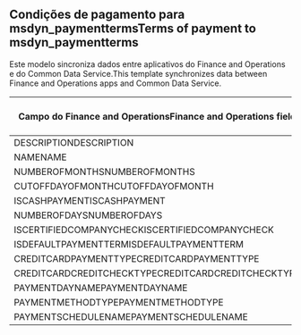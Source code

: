 ## <a name="terms-of-payment-to-msdyn_paymentterms"></a><span data-ttu-id="4e465-101">Condições de pagamento para msdyn_paymentterms</span><span class="sxs-lookup"><span data-stu-id="4e465-101">Terms of payment to msdyn_paymentterms</span></span>

<span data-ttu-id="4e465-102">Este modelo sincroniza dados entre aplicativos do Finance and Operations e do Common Data Service.</span><span class="sxs-lookup"><span data-stu-id="4e465-102">This template synchronizes data between Finance and Operations apps and Common Data Service.</span></span>

<span data-ttu-id="4e465-103">Campo do Finance and Operations</span><span class="sxs-lookup"><span data-stu-id="4e465-103">Finance and Operations field</span></span> | <span data-ttu-id="4e465-104">Tipo de mapa</span><span class="sxs-lookup"><span data-stu-id="4e465-104">Map type</span></span> | <span data-ttu-id="4e465-105">Outro campo Dynamics 365</span><span class="sxs-lookup"><span data-stu-id="4e465-105">Other Dynamics 365 field</span></span> | <span data-ttu-id="4e465-106">Valor padrão</span><span class="sxs-lookup"><span data-stu-id="4e465-106">Default value</span></span>
---|---|---|---
<span data-ttu-id="4e465-107">DESCRIPTION</span><span class="sxs-lookup"><span data-stu-id="4e465-107">DESCRIPTION</span></span> | = | <span data-ttu-id="4e465-108">msdyn_description</span><span class="sxs-lookup"><span data-stu-id="4e465-108">msdyn_description</span></span> | 
<span data-ttu-id="4e465-109">NAME</span><span class="sxs-lookup"><span data-stu-id="4e465-109">NAME</span></span> | = | <span data-ttu-id="4e465-110">msdyn_name</span><span class="sxs-lookup"><span data-stu-id="4e465-110">msdyn_name</span></span> | 
<span data-ttu-id="4e465-111">NUMBEROFMONTHS</span><span class="sxs-lookup"><span data-stu-id="4e465-111">NUMBEROFMONTHS</span></span> | = | <span data-ttu-id="4e465-112">msdyn_numberofmonth</span><span class="sxs-lookup"><span data-stu-id="4e465-112">msdyn_numberofmonth</span></span> | 
<span data-ttu-id="4e465-113">CUTOFFDAYOFMONTH</span><span class="sxs-lookup"><span data-stu-id="4e465-113">CUTOFFDAYOFMONTH</span></span> | = | <span data-ttu-id="4e465-114">msdyn_cutoffdayofmonth</span><span class="sxs-lookup"><span data-stu-id="4e465-114">msdyn_cutoffdayofmonth</span></span> | 
<span data-ttu-id="4e465-115">ISCASHPAYMENT</span><span class="sxs-lookup"><span data-stu-id="4e465-115">ISCASHPAYMENT</span></span> | >< | <span data-ttu-id="4e465-116">msdyn_iscashpayment</span><span class="sxs-lookup"><span data-stu-id="4e465-116">msdyn_iscashpayment</span></span> | 
<span data-ttu-id="4e465-117">NUMBEROFDAYS</span><span class="sxs-lookup"><span data-stu-id="4e465-117">NUMBEROFDAYS</span></span> | = | <span data-ttu-id="4e465-118">msdyn_days</span><span class="sxs-lookup"><span data-stu-id="4e465-118">msdyn_days</span></span> | 
<span data-ttu-id="4e465-119">ISCERTIFIEDCOMPANYCHECK</span><span class="sxs-lookup"><span data-stu-id="4e465-119">ISCERTIFIEDCOMPANYCHECK</span></span> | >< | <span data-ttu-id="4e465-120">msdyn_iscertifiedcompanycheck</span><span class="sxs-lookup"><span data-stu-id="4e465-120">msdyn_iscertifiedcompanycheck</span></span> | 
<span data-ttu-id="4e465-121">ISDEFAULTPAYMENTTERM</span><span class="sxs-lookup"><span data-stu-id="4e465-121">ISDEFAULTPAYMENTTERM</span></span> | >< | <span data-ttu-id="4e465-122">msdyn_isdefaultpaymentterm</span><span class="sxs-lookup"><span data-stu-id="4e465-122">msdyn_isdefaultpaymentterm</span></span> | 
<span data-ttu-id="4e465-123">CREDITCARDPAYMENTTYPE</span><span class="sxs-lookup"><span data-stu-id="4e465-123">CREDITCARDPAYMENTTYPE</span></span> | >< | <span data-ttu-id="4e465-124">msdyn_creditcardpaymenttype</span><span class="sxs-lookup"><span data-stu-id="4e465-124">msdyn_creditcardpaymenttype</span></span> | 
<span data-ttu-id="4e465-125">CREDITCARDCREDITCHECKTYPE</span><span class="sxs-lookup"><span data-stu-id="4e465-125">CREDITCARDCREDITCHECKTYPE</span></span> | >< | <span data-ttu-id="4e465-126">msdyn_creditcardcreditchecktype</span><span class="sxs-lookup"><span data-stu-id="4e465-126">msdyn_creditcardcreditchecktype</span></span> | 
<span data-ttu-id="4e465-127">PAYMENTDAYNAME</span><span class="sxs-lookup"><span data-stu-id="4e465-127">PAYMENTDAYNAME</span></span> | = | <span data-ttu-id="4e465-128">msdyn_paymentdayname.msdyn_name</span><span class="sxs-lookup"><span data-stu-id="4e465-128">msdyn_paymentdayname.msdyn_name</span></span> | 
<span data-ttu-id="4e465-129">PAYMENTMETHODTYPE</span><span class="sxs-lookup"><span data-stu-id="4e465-129">PAYMENTMETHODTYPE</span></span> | >< | <span data-ttu-id="4e465-130">msdyn_paymentmethodtype</span><span class="sxs-lookup"><span data-stu-id="4e465-130">msdyn_paymentmethodtype</span></span> | 
<span data-ttu-id="4e465-131">PAYMENTSCHEDULENAME</span><span class="sxs-lookup"><span data-stu-id="4e465-131">PAYMENTSCHEDULENAME</span></span> | = | <span data-ttu-id="4e465-132">msdyn_paymentschedulename.msdyn_name</span><span class="sxs-lookup"><span data-stu-id="4e465-132">msdyn_paymentschedulename.msdyn_name</span></span> | 
